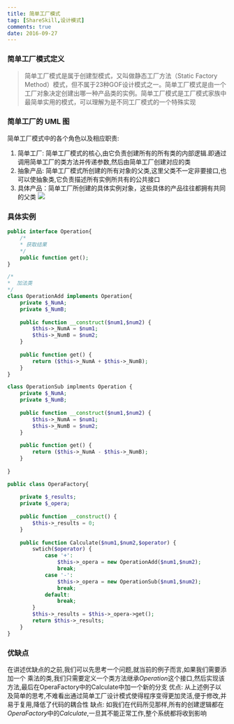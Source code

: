 ```yaml
---
title: 简单工厂模式
tag: [ShareSkill,设计模式]
comments: true
date: 2016-09-27
---
```




### 简单工厂模式定义
>简单工厂模式是属于创建型模式，又叫做静态工厂方法（Static Factory Method）模式，但不属于23种GOF设计模式之一。简单工厂模式是由一个工厂对象决定创建出哪一种产品类的实例。简单工厂模式是工厂模式家族中最简单实用的模式，可以理解为是不同工厂模式的一个特殊实现

### 简单工厂的 UML 图
简单工厂模式中的各个角色以及相应职责:

1. 简单工厂: 简单工厂模式的核心,由它负责创建所有的所有类的内部逻辑.即通过调用简单工厂的类方法并传递参数,然后由简单工厂创建对应的类
2. 抽象产品: 简单工厂模式所创建的所有对象的父类,这里父类不一定非要接口,也可以使抽象类,它负责描述所有实例所共有的公共接口
3.  具体产品：简单工厂所创建的具体实例对象，这些具体的产品往往都拥有共同的父类
![](http://ww4.sinaimg.cn/large/d9e82fa4jw1f88hhxgtm9j20m508aq3y.jpg)

### 具体实例
```php
public interface Operation{
    /*
    * 获取结果
    */
    public function get();
}

/*
*  加法类
*/
class OperationAdd implements Operation{
    private $_NumA;
    private $_NumB;
    
    public function __construct($num1,$num2) {
        $this->_NumA = $num1;
        $this->_NumB = $num2;
    }
    
    public function get() {
        return ($this->_NumA + $this->_NumB);
    }
}

class OperationSub implments Operation {
    private $_NumA;
    private $_NumB;
    
    public function __construct($num1,$num2) {
        $this->_NumA = $num1;
        $this->_NumB = $num2;
    }
    
    public function get() {
        return ($this->_NumA - $this->_NumB);
    }    
    
}

public class OperaFactory{
    
    private $_results;
    private $_opera;
    
    public function __construct() {
        $this->_results = 0;
    }
    
    public function Calculate($num1,$num2,$operator) {
        swtich($operator) {
            case '+':
                $this->_opera = new OperationAdd($num1,$num2);
                break;
            case '-':
                $this->_opera = new OperationSub($num1,$num2);
                break;
            default:
                break;
        }
        $this->_results = $this->_opera->get();
        return $this->_results;
    }   
}
```

### 优缺点
在讲述优缺点的之前,我们可以先思考一个问题,就当前的例子而言,如果我们需要添加一个 乘法的类,我们只需要定义一个类方法继承*Operation*这个接口,然后实现该方法,最后在OperaFactory中的Calculate中加一个新的分支
优点:
从上述例子以及简单的思考,不难看出通过简单工厂设计模式使得程序变得更加灵活,便于修改,并易于复用,降低了代码的耦合性
缺点:
如我们在代码所见那样,所有的创建逻辑都在*OperaFactory*中的*Calculate*,一旦其不能正常工作,整个系统都将收到影响